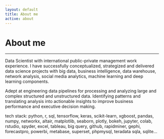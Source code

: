 ```yaml
---
layout: default
title: About me
active: about
---
```


<p><h1>About me</h1></p>

___


Data Scientist with international public-private management work experience. I have successfully conceptualized, strategized and delivered data science projects with big data, business intelligence, data warehouse, network analysis, social media analytics, machine learning and deep learning components.

Adept at engineering data pipelines for processing and analyzing large and complex structured and unstructured data. Identifying patterns and translating analysis into actionable insights to improve business performance and executive decision making. 

tech stack: python, r, sql, tensorflow, keras, scikit-learn, xgboost, pandas, numpy, networkx, altair, matplotlib, seaborn, plotly, bokeh, jupyter, colab, rstudio, spyder, excel, tableau, big query, github, rapidminer, gephi, forecastpro, powerbi, metabase, superset, phpmysql, teradata sqla, sqlite...
 






